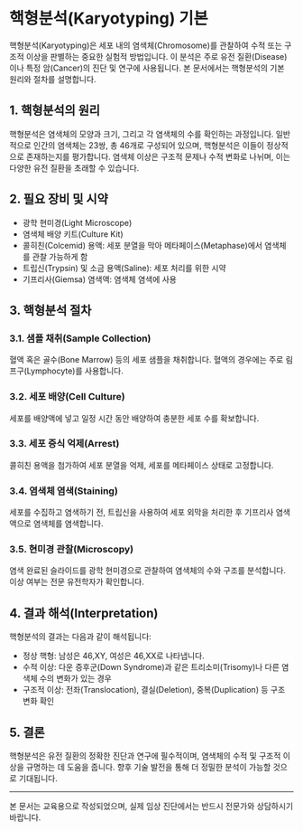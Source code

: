# 핵형분석(Karyotyping) 기본

핵형분석(Karyotyping)은 세포 내의 염색체(Chromosome)를 관찰하여 수적 또는 구조적 이상을 판별하는 중요한 실험적 방법입니다. 이 분석은 주로 유전 질환(Disease)이나 특정 암(Cancer)의 진단 및 연구에 사용됩니다. 본 문서에서는 핵형분석의 기본 원리와 절차를 설명합니다.

## 1. 핵형분석의 원리

핵형분석은 염색체의 모양과 크기, 그리고 각 염색체의 수를 확인하는 과정입니다. 일반적으로 인간의 염색체는 23쌍, 총 46개로 구성되어 있으며, 핵형분석은 이들이 정상적으로 존재하는지를 평가합니다. 염색체 이상은 구조적 문제나 수적 변화로 나뉘며, 이는 다양한 유전 질환을 초래할 수 있습니다.

## 2. 필요 장비 및 시약

- 광학 현미경(Light Microscope)
- 염색체 배양 키트(Culture Kit)
- 콜히친(Colcemid) 용액: 세포 분열을 막아 메타페이스(Metaphase)에서 염색체를 관찰 가능하게 함
- 트립신(Trypsin) 및 소금 용액(Saline): 세포 처리를 위한 시약
- 기프리사(Giemsa) 염색액: 염색체 염색에 사용

## 3. 핵형분석 절차

### 3.1. 샘플 채취(Sample Collection)
혈액 혹은 골수(Bone Marrow) 등의 세포 샘플을 채취합니다. 혈액의 경우에는 주로 림프구(Lymphocyte)를 사용합니다.

### 3.2. 세포 배양(Cell Culture)
세포를 배양액에 넣고 일정 시간 동안 배양하여 충분한 세포 수를 확보합니다.

### 3.3. 세포 증식 억제(Arrest)
콜히친 용액을 첨가하여 세포 분열을 억제, 세포를 메타페이스 상태로 고정합니다. 

### 3.4. 염색체 염색(Staining)
세포를 수집하고 염색하기 전, 트립신을 사용하여 세포 외막을 처리한 후 기프리사 염색액으로 염색체를 염색합니다.

### 3.5. 현미경 관찰(Microscopy)
염색 완료된 슬라이드를 광학 현미경으로 관찰하여 염색체의 수와 구조를 분석합니다. 이상 여부는 전문 유전학자가 확인합니다.

## 4. 결과 해석(Interpretation)

핵형분석의 결과는 다음과 같이 해석됩니다:
- 정상 핵형: 남성은 46,XY, 여성은 46,XX로 나타냅니다.
- 수적 이상: 다운 증후군(Down Syndrome)과 같은 트리소미(Trisomy)나 다른 염색체 수의 변화가 있는 경우
- 구조적 이상: 전좌(Translocation), 결실(Deletion), 중복(Duplication) 등 구조 변화 확인

## 5. 결론

핵형분석은 유전 질환의 정확한 진단과 연구에 필수적이며, 염색체의 수적 및 구조적 이상을 규명하는 데 도움을 줍니다. 향후 기술 발전을 통해 더 정밀한 분석이 가능할 것으로 기대됩니다.

---
본 문서는 교육용으로 작성되었으며, 실제 임상 진단에서는 반드시 전문가와 상담하시기 바랍니다.